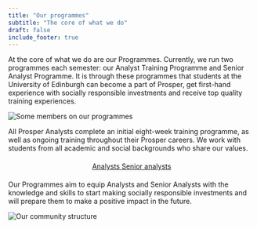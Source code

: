 ```yaml
---
title: "Our programmes"
subtitle: "The core of what we do"
draft: false
include_footer: true
---
```


At the core of what we do are our Programmes. Currently, we run two programmes each semester: our Analyst Training Programme and Senior Analyst Programme. It is through these programmes that students at the University of Edinburgh can become a part of Prosper, get first-hand experience with socially responsible investments and receive top quality training experiences.

![Some members on our programmes](/images/programmes-collage.png)

All Prosper Analysts complete an initial eight-week training programme, as well as ongoing training throughout their Prosper careers. We work with students from all academic and social backgrounds who share our values.

<div style="width: wrap; margin: auto; text-align: center; margin: 20px 0px 20px;">

<a href="/training">
<span class="button signup-button rounded secondary-btn raised" style="width: 250px; margin: auto; margin-top: 5px; margin-bottom: 5px;">
    Analysts
</span>
</a>

<a href="/senior-analyst-programme">
<span class="button signup-button rounded secondary-btn raised" style="width: 250px; margin: auto; margin-top: 5px; margin-bottom: 5px;">
    Senior analysts
</span>
</a>

</div>

Our Programmes aim to equip Analysts and Senior Analysts with the knowledge and skills to start making socially responsible investments and will prepare them to make a positive impact in the future.

![Our community structure](/images/community-structure.png)
